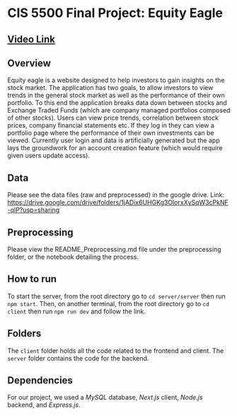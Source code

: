 # CIS 5500 Final Project: Equity Eagle

## [Video Link](https://drive.google.com/file/d/1pN5aQRXTJwiw3WLGqAvJkcbkbUNeo75e/view?usp=sharing)

## Overview
Equity eagle is a website designed to help investors to gain insights on the stock market. The application has two goals, to allow investors to view trends in the general stock market as well as the performance of their own portfolio. To this end the application breaks data down between stocks and Exchange Traded Funds (which are company managed portfolios composed of other stocks). Users can view price trends, correlation between stock prices, company financial statements etc. If they log in they can view a portfolio page where the performance of their own investments can be viewed. Currently user login and data is artificially generated but the app lays the groundwork for an account creation feature (which would require given users update access). 

## Data
Please see the data files (raw and preprocessed) in the google drive. Link: https://drive.google.com/drive/folders/1jADix6UHGKg3OlorxXySqW3cPkNF-qIP?usp=sharing

## Preprocessing
Please view the README_Preprocessing.md file under the preprocessing folder, or the notebook detailing the process.

## How to run
To start the server, from the root directory go to `cd server/server` then run `npm start`.
Then, on another terminal, from the root directory go to `cd client` then run `npm run dev` and follow the link.

## Folders
The `client` folder holds all the code related to the frontend and client. The `server` folder contains the code for the backend.

## Dependencies
For our project, we used a _MySQL_ database, _Next.js_ client, _Node.js_ backend, and _Express.js_.
